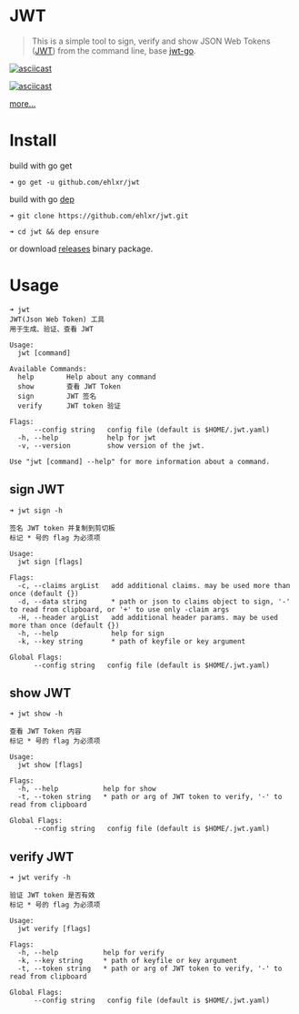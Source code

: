# JWT
> This is a simple tool to sign, verify and show JSON Web Tokens ([JWT](http://jwt.io/)) from the command line, base [jwt-go](https://github.com/dgrijalva/jwt-go).

[![asciicast](https://asciinema.org/a/dywtXeCs6lnN0rLk6FfRLM5uo)](https://asciinema.org/a/dywtXeCs6lnN0rLk6FfRLM5uo)

[![asciicast](https://asciinema.org/a/14.png)](https://asciinema.org/a/14)


[more...](https://wx4.sinaimg.cn/large/687148dbly1fprk7dnqvsg213g0odx6s.gif)

# Install

build with go get

```
➜ go get -u github.com/ehlxr/jwt
```

build with go [dep](https://github.com/golang/dep)

```
➜ git clone https://github.com/ehlxr/jwt.git

➜ cd jwt && dep ensure
```

or download [releases](https://github.com/ehlxr/jwt/releases) binary package.

# Usage

```
➜ jwt
JWT(Json Web Token) 工具
用于生成、验证、查看 JWT

Usage:
  jwt [command]

Available Commands:
  help        Help about any command
  show        查看 JWT Token
  sign        JWT 签名
  verify      JWT token 验证

Flags:
      --config string   config file (default is $HOME/.jwt.yaml)
  -h, --help            help for jwt
  -v, --version         show version of the jwt.

Use "jwt [command] --help" for more information about a command.

```

## sign JWT

```
➜ jwt sign -h

签名 JWT token 并复制到剪切板
标记 * 号的 flag 为必须项

Usage:
  jwt sign [flags]

Flags:
  -c, --claims argList   add additional claims. may be used more than once (default {})
  -d, --data string      * path or json to claims object to sign, '-' to read from clipboard, or '+' to use only -claim args
  -H, --header argList   add additional header params. may be used more than once (default {})
  -h, --help             help for sign
  -k, --key string       * path of keyfile or key argument

Global Flags:
      --config string   config file (default is $HOME/.jwt.yaml)
```

## show JWT

```
➜ jwt show -h

查看 JWT Token 内容
标记 * 号的 flag 为必须项

Usage:
  jwt show [flags]

Flags:
  -h, --help           help for show
  -t, --token string   * path or arg of JWT token to verify, '-' to read from clipboard

Global Flags:
      --config string   config file (default is $HOME/.jwt.yaml)
```

## verify JWT

```
➜ jwt verify -h

验证 JWT token 是否有效
标记 * 号的 flag 为必须项

Usage:
  jwt verify [flags]

Flags:
  -h, --help           help for verify
  -k, --key string     * path of keyfile or key argument
  -t, --token string   * path or arg of JWT token to verify, '-' to read from clipboard

Global Flags:
      --config string   config file (default is $HOME/.jwt.yaml)
```
